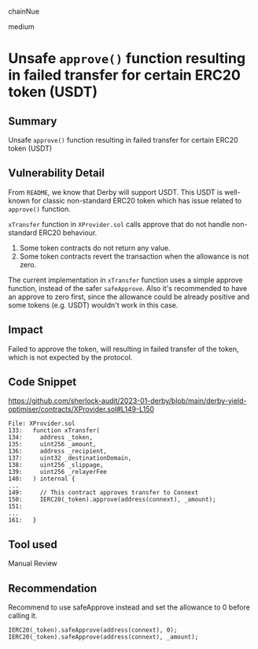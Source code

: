 chainNue

medium

# Unsafe `approve()` function resulting in failed transfer for certain ERC20 token (USDT)

## Summary

Unsafe `approve()` function resulting in failed transfer for certain ERC20 token (USDT)

## Vulnerability Detail

From `README`, we know that Derby will support USDT. This USDT is well-known for classic non-standard ERC20 token which has issue related to `approve()` function.

`xTransfer` function in `XProvider.sol` calls approve that do not handle non-standard ERC20 behaviour. 
1. Some token contracts do not return any value.
2. Some token contracts revert the transaction when the allowance is not zero.

The current implementation in `xTransfer` function uses a simple approve function, instead of the safer `safeApprove`. Also it's recommended to have an approve to zero first, since the allowance could be already positive and some tokens (e.g. USDT) wouldn't work in this case.

## Impact

Failed to approve the token, will resulting in failed transfer of the token, which is not expected by the protocol.

## Code Snippet

https://github.com/sherlock-audit/2023-01-derby/blob/main/derby-yield-optimiser/contracts/XProvider.sol#L149-L150

```solidity
File: XProvider.sol
133:   function xTransfer(
134:     address _token,
135:     uint256 _amount,
136:     address _recipient,
137:     uint32 _destinationDomain,
138:     uint256 _slippage,
139:     uint256 _relayerFee
140:   ) internal {
...
149:     // This contract approves transfer to Connext
150:     IERC20(_token).approve(address(connext), _amount);
151: 
...
161:   }
```

## Tool used

Manual Review

## Recommendation

Recommend to use safeApprove instead and set the allowance to 0 before calling it.
```solidity
IERC20(_token).safeApprove(address(connext), 0);
IERC20(_token).safeApprove(address(connext), _amount);
```
